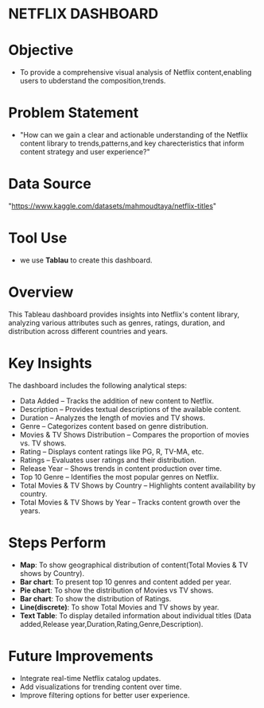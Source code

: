# NETFLIX DASHBOARD

# Objective
  - To provide a comprehensive visual analysis of Netflix content,enabling users to ubderstand the composition,trends.

# Problem Statement
  - "How can we gain a clear and actionable understanding of the Netflix content library to trends,patterns,and key charecteristics that inform content strategy and user experience?"

# Data Source
  "https://www.kaggle.com/datasets/mahmoudtaya/netflix-titles"

# Tool Use
 - we use **Tablau** to create this dashboard.

# Overview
This Tableau dashboard provides insights into Netflix's content library, analyzing various attributes such as genres, ratings, duration, and distribution across different countries and years.

# Key Insights
The dashboard includes the following analytical steps:
 - Data Added – Tracks the addition of new content to Netflix.
 - Description – Provides textual descriptions of the available content.
 - Duration – Analyzes the length of movies and TV shows.
 - Genre – Categorizes content based on genre distribution.
 - Movies & TV Shows Distribution – Compares the proportion of movies vs. TV shows.
 - Rating – Displays content ratings like PG, R, TV-MA, etc.
 - Ratings – Evaluates user ratings and their distribution.
 - Release Year – Shows trends in content production over time.
 - Top 10 Genre – Identifies the most popular genres on Netflix.
 - Total Movies & TV Shows by Country – Highlights content availability by country.
 - Total Movies & TV Shows by Year – Tracks content growth over the years.

# Steps Perform 
 - **Map**: To show geographical distribution of content(Total Movies & TV shows by Country). 
 - **Bar chart**: To present top 10 genres and content added per year.
 - **Pie chart**: To show the distribution of Movies vs TV shows.
 - **Bar chart**: To show the distribution of Ratings.
 - **Line(discrete)**: To show Total Movies and TV shows by year.
 - **Text Table**: To display detailed information about individual titles (Data added,Release year,Duration,Rating,Genre,Description).
  
# Future Improvements
 - Integrate real-time Netflix catalog updates.
 - Add visualizations for trending content over time.
 - Improve filtering options for better user experience.
  
